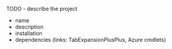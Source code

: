 TODO - describe the project
* name
* description
* installation
* dependencies (links: TabExpansionPlusPlus, Azure cmdlets)
